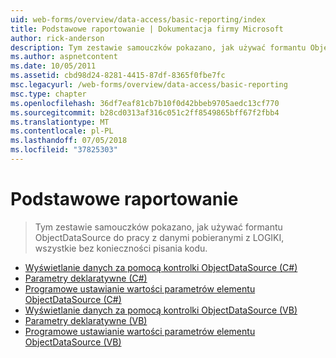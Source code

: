 ```yaml
---
uid: web-forms/overview/data-access/basic-reporting/index
title: Podstawowe raportowanie | Dokumentacja firmy Microsoft
author: rick-anderson
description: Tym zestawie samouczków pokazano, jak używać formantu ObjectDataSource do pracy z danymi pobieranymi z LOGIKI, wszystkie bez konieczności pisania kodu.
ms.author: aspnetcontent
ms.date: 10/05/2011
ms.assetid: cbd98d24-8281-4415-87df-8365f0fbe7fc
msc.legacyurl: /web-forms/overview/data-access/basic-reporting
msc.type: chapter
ms.openlocfilehash: 36df7eaf81cb7b10f0d42bbeb9705aedc13cf770
ms.sourcegitcommit: b28cd0313af316c051c2ff8549865bff67f2fbb4
ms.translationtype: MT
ms.contentlocale: pl-PL
ms.lasthandoff: 07/05/2018
ms.locfileid: "37825303"
---
```

<a name="basic-reporting"></a>Podstawowe raportowanie
====================
> Tym zestawie samouczków pokazano, jak używać formantu ObjectDataSource do pracy z danymi pobieranymi z LOGIKI, wszystkie bez konieczności pisania kodu.


- [Wyświetlanie danych za pomocą kontrolki ObjectDataSource (C#)](displaying-data-with-the-objectdatasource-cs.md)
- [Parametry deklaratywne (C#)](declarative-parameters-cs.md)
- [Programowe ustawianie wartości parametrów elementu ObjectDataSource (C#)](programmatically-setting-the-objectdatasource-s-parameter-values-cs.md)
- [Wyświetlanie danych za pomocą kontrolki ObjectDataSource (VB)](displaying-data-with-the-objectdatasource-vb.md)
- [Parametry deklaratywne (VB)](declarative-parameters-vb.md)
- [Programowe ustawianie wartości parametrów elementu ObjectDataSource (VB)](programmatically-setting-the-objectdatasource-s-parameter-values-vb.md)
